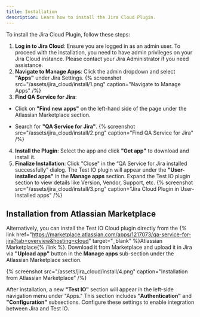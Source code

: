 ```yaml
---
title: Installation
description: Learn how to install the Jira Cloud Plugin.
---
```


To install the Jira Cloud Plugin, follow these steps:

1. **Log in to Jira Cloud**: Ensure you are logged in as an admin user.
   To proceed with the installation, you need to have admin privileges on your Jira Cloud instance. Please contact your Jira Administrator if you need assistance.
2. **Navigate to Manage Apps**: Click the admin dropdown and select **"Apps"** under Jira Settings.
   {% screenshot src="/assets/jira_cloud/install/1.png" caption="Navigate to Manage Apps" /%}
3. **Find QA Service for Jira**:

- Click on **"Find new apps"** on the left-hand side of the page under the Atlassian Marketplace section.

- Search for **"QA Service for Jira"**.
  {% screenshot src="/assets/jira_cloud/install/2.png" caption="Find QA Service for Jira" /%}

4. **Install the Plugin**: Select the app and click **"Get app"** to download and install it.
5. **Finalize Installation**: Click "Close" in the “QA Service for Jira installed successfully” dialog. The Test IO plugin will appear under the **"User-installed apps"** in the **Manage apps** section. Expand the Test IO plugin section to view details like Version, Vendor, Support, etc.
   {% screenshot src="/assets/jira_cloud/install/3.png" caption="Jira Cloud Plugin in User-installed apps" /%}

## Installation from Atlassian Marketplace 

Alternatively, you can install the Test IO Cloud plugin directly from the {% link href="https://marketplace.atlassian.com/apps/1217073/qa-service-for-jira?tab=overview&hosting=cloud" target="_blank" %}Atlassian Marketplace{% /link %}. Download it from Marketplace and upload it in Jira via **"Upload app"** button in the **Manage apps** sub-section under the Atlassian Marketplace section.

{% screenshot src="/assets/jira_cloud/install/4.png" caption="Installation from Atlassian Marketplace" /%}

After installation, a new **"Test IO"** section will appear in the left-side navigation menu under "Apps." This section includes **"Authentication"** and **"Configuration"** subsections. Configure these settings to enable integration between Jira and Test IO.
